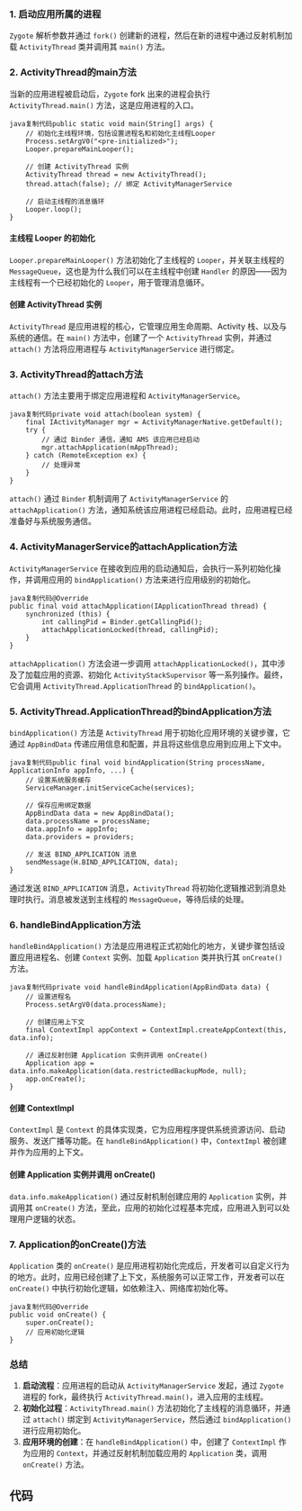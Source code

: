 



### 1. **启动应用所属的进程**

`Zygote` 解析参数并通过 `fork()` 创建新的进程，然后在新的进程中通过反射机制加载 `ActivityThread` 类并调用其 `main()` 方法。

### 2. **ActivityThread的main方法**

当新的应用进程被启动后，`Zygote` fork 出来的进程会执行 `ActivityThread.main()` 方法，这是应用进程的入口。

```
java复制代码public static void main(String[] args) {
    // 初始化主线程环境，包括设置进程名和初始化主线程Looper
    Process.setArgV0("<pre-initialized>");
    Looper.prepareMainLooper();
    
    // 创建 ActivityThread 实例
    ActivityThread thread = new ActivityThread();
    thread.attach(false); // 绑定 ActivityManagerService

    // 启动主线程的消息循环
    Looper.loop();
}
```

#### **主线程 Looper 的初始化**

`Looper.prepareMainLooper()` 方法初始化了主线程的 `Looper`，并关联主线程的 `MessageQueue`，这也是为什么我们可以在主线程中创建 `Handler` 的原因——因为主线程有一个已经初始化的 `Looper`，用于管理消息循环。

#### **创建 ActivityThread 实例**

`ActivityThread` 是应用进程的核心，它管理应用生命周期、Activity 栈、以及与系统的通信。在 `main()` 方法中，创建了一个 `ActivityThread` 实例，并通过 `attach()` 方法将应用进程与 `ActivityManagerService` 进行绑定。

### 3. **ActivityThread的attach方法**

`attach()` 方法主要用于绑定应用进程和 `ActivityManagerService`。

```
java复制代码private void attach(boolean system) {
    final IActivityManager mgr = ActivityManagerNative.getDefault();
    try {
        // 通过 Binder 通信，通知 AMS 该应用已经启动
        mgr.attachApplication(mAppThread);
    } catch (RemoteException ex) {
        // 处理异常
    }
}
```

`attach()` 通过 `Binder` 机制调用了 `ActivityManagerService` 的 `attachApplication()` 方法，通知系统该应用进程已经启动。此时，应用进程已经准备好与系统服务通信。

### 4. **ActivityManagerService的attachApplication方法**

`ActivityManagerService` 在接收到应用的启动通知后，会执行一系列初始化操作，并调用应用的 `bindApplication()` 方法来进行应用级别的初始化。

```
java复制代码@Override
public final void attachApplication(IApplicationThread thread) {
    synchronized (this) {
        int callingPid = Binder.getCallingPid();
        attachApplicationLocked(thread, callingPid);
    }
}
```

`attachApplication()` 方法会进一步调用 `attachApplicationLocked()`，其中涉及了加载应用的资源、初始化 `ActivityStackSupervisor` 等一系列操作。最终，它会调用 `ActivityThread.ApplicationThread` 的 `bindApplication()`。

### 5. **ActivityThread.ApplicationThread的bindApplication方法**

`bindApplication()` 方法是 `ActivityThread` 用于初始化应用环境的关键步骤，它通过 `AppBindData` 传递应用信息和配置，并且将这些信息应用到应用上下文中。

```
java复制代码public final void bindApplication(String processName, ApplicationInfo appInfo, ...) {
    // 设置系统服务缓存
    ServiceManager.initServiceCache(services);

    // 保存应用绑定数据
    AppBindData data = new AppBindData();
    data.processName = processName;
    data.appInfo = appInfo;
    data.providers = providers;

    // 发送 BIND_APPLICATION 消息
    sendMessage(H.BIND_APPLICATION, data);
}
```

通过发送 `BIND_APPLICATION` 消息，`ActivityThread` 将初始化逻辑推迟到消息处理时执行。消息被发送到主线程的 `MessageQueue`，等待后续的处理。

### 6. **handleBindApplication方法**

`handleBindApplication()` 方法是应用进程正式初始化的地方，关键步骤包括设置应用进程名、创建 `Context` 实例、加载 `Application` 类并执行其 `onCreate()` 方法。

```
java复制代码private void handleBindApplication(AppBindData data) {
    // 设置进程名
    Process.setArgV0(data.processName);

    // 创建应用上下文
    final ContextImpl appContext = ContextImpl.createAppContext(this, data.info);

    // 通过反射创建 Application 实例并调用 onCreate()
    Application app = data.info.makeApplication(data.restrictedBackupMode, null);
    app.onCreate();
}
```

#### **创建 ContextImpl**

`ContextImpl` 是 `Context` 的具体实现类，它为应用程序提供系统资源访问、启动服务、发送广播等功能。在 `handleBindApplication()` 中，`ContextImpl` 被创建并作为应用的上下文。

#### **创建 Application 实例并调用 onCreate()**

`data.info.makeApplication()` 通过反射机制创建应用的 `Application` 实例，并调用其 `onCreate()` 方法，至此，应用的初始化过程基本完成，应用进入到可以处理用户逻辑的状态。

### 7. **Application的onCreate()方法**

`Application` 类的 `onCreate()` 是应用进程初始化完成后，开发者可以自定义行为的地方。此时，应用已经创建了上下文，系统服务可以正常工作，开发者可以在 `onCreate()` 中执行初始化逻辑，如依赖注入、网络库初始化等。

```
java复制代码@Override
public void onCreate() {
    super.onCreate();
    // 应用初始化逻辑
}
```

### **总结**

1. **启动流程**：应用进程的启动从 `ActivityManagerService` 发起，通过 `Zygote` 进程的 fork，最终执行 `ActivityThread.main()`，进入应用的主线程。
2. **初始化过程**：`ActivityThread.main()` 方法初始化了主线程的消息循环，并通过 `attach()` 绑定到 `ActivityManagerService`，然后通过 `bindApplication()` 进行应用初始化。
3. **应用环境的创建**：在 `handleBindApplication()` 中，创建了 `ContextImpl` 作为应用的 `Context`，并通过反射机制加载应用的 `Application` 类，调用 `onCreate()` 方法。





## 代码

